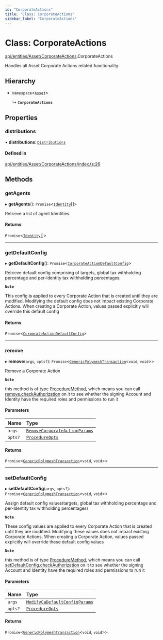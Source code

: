```yaml
---
id: "CorporateActions"
title: "Class: CorporateActions"
sidebar_label: "CorporateActions"
---
```


# Class: CorporateActions

[api/entities/Asset/CorporateActions](../../../../../modules/API/Entities/Asset/CorporateActions/CorporateActions.md).CorporateActions

Handles all Asset Corporate Actions related functionality

## Hierarchy

- `Namespace`<[`Asset`](../Asset.md)\>

  ↳ **`CorporateActions`**

## Properties

### distributions

• **distributions**: [`Distributions`](Distributions/Distributions.md)

#### Defined in

[api/entities/Asset/CorporateActions/index.ts:26](https://github.com/PolymeshAssociation/polymesh-sdk/blob/15be87e8/src/api/entities/Asset/CorporateActions/index.ts#L26)

## Methods

### getAgents

▸ **getAgents**(): `Promise`<[`Identity`](../../Identity/Identity.md)[]\>

Retrieve a list of agent Identities

#### Returns

`Promise`<[`Identity`](../../Identity/Identity.md)[]\>

___

### getDefaultConfig

▸ **getDefaultConfig**(): `Promise`<[`CorporateActionDefaultConfig`](../../../../../interfaces/API/Entities/Asset/CorporateActions/Types/CorporateActionDefaultConfig/CorporateActionDefaultConfig.md)\>

Retrieve default config comprising of targets, global tax withholding percentage and per-Identity tax withholding percentages.

**`Note`**

This config is applied to every Corporate Action that is created until they are modified. Modifying the default config
  does not impact existing Corporate Actions.
  When creating a Corporate Action, values passed explicitly will override this default config

#### Returns

`Promise`<[`CorporateActionDefaultConfig`](../../../../../interfaces/API/Entities/Asset/CorporateActions/Types/CorporateActionDefaultConfig/CorporateActionDefaultConfig.md)\>

___

### remove

▸ **remove**(`args`, `opts?`): `Promise`<[`GenericPolymeshTransaction`](../../../../../modules/Types/Types.md#genericpolymeshtransaction)<`void`, `void`\>\>

Remove a Corporate Action

**`Note`**

this method is of type [ProcedureMethod](../../../../../interfaces/Types/ProcedureMethod/ProcedureMethod.md), which means you can call [remove.checkAuthorization](../../../../../interfaces/Types/ProcedureMethod/ProcedureMethod.md#checkauthorization)
  on it to see whether the signing Account and Identity have the required roles and permissions to run it

#### Parameters

| Name | Type |
| :------ | :------ |
| `args` | [`RemoveCorporateActionParams`](../../../../../interfaces/API/Procedures/Types/RemoveCorporateActionParams/RemoveCorporateActionParams.md) |
| `opts?` | [`ProcedureOpts`](../../../../../interfaces/Types/ProcedureOpts/ProcedureOpts.md) |

#### Returns

`Promise`<[`GenericPolymeshTransaction`](../../../../../modules/Types/Types.md#genericpolymeshtransaction)<`void`, `void`\>\>

___

### setDefaultConfig

▸ **setDefaultConfig**(`args`, `opts?`): `Promise`<[`GenericPolymeshTransaction`](../../../../../modules/Types/Types.md#genericpolymeshtransaction)<`void`, `void`\>\>

Assign default config values(targets, global tax withholding percentage and per-Identity tax withholding percentages)

**`Note`**

These config values are applied to every Corporate Action that is created until they are modified. Modifying these values
  does not impact existing Corporate Actions.
  When creating a Corporate Action, values passed explicitly will override these default config values

**`Note`**

this method is of type [ProcedureMethod](../../../../../interfaces/Types/ProcedureMethod/ProcedureMethod.md), which means you can call [setDefaultConfig.checkAuthorization](../../../../../interfaces/Types/ProcedureMethod/ProcedureMethod.md#checkauthorization)
  on it to see whether the signing Account and Identity have the required roles and permissions to run it

#### Parameters

| Name | Type |
| :------ | :------ |
| `args` | [`ModifyCaDefaultConfigParams`](../../../../../modules/API/Procedures/Types/Types.md#modifycadefaultconfigparams) |
| `opts?` | [`ProcedureOpts`](../../../../../interfaces/Types/ProcedureOpts/ProcedureOpts.md) |

#### Returns

`Promise`<[`GenericPolymeshTransaction`](../../../../../modules/Types/Types.md#genericpolymeshtransaction)<`void`, `void`\>\>
